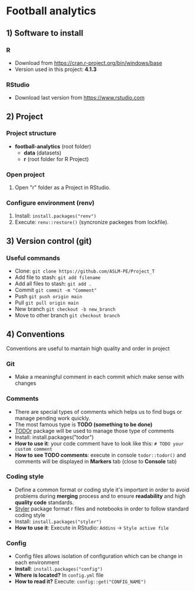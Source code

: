 # Football analytics

## 1) Software to install

### R
- Download from https://cran.r-project.org/bin/windows/base
- Version used in this project: **4.1.3**

### RStudio
- Download last version from https://www.rstudio.com

## 2) Project

### Project structure 
- **football-analytics** (root folder)
  - **data** (datasets)
  - **r** (root folder for R Project)

### Open project
1. Open "r" folder as a Project in RStudio.

### Configure environment (renv)
1. Install: `install.packages("renv")`
2. Execute: `renv::restore()` (syncronize packeges from lockfile). 

## 3) Version control (git)

### Useful commands
- Clone: `git clone https://github.com/ASLM-PE/Project_T`
- Add file to stash: `git add filename`
- Add all files to stash: `git add .`
- Commit `git commit -m "Comment"`
- Push `git push origin main`
- Pull `git pull origin main`
- New branch `git checkout -b new_branch`
- Move to other branch `git checkout branch`

## 4) Conventions

Conventions are useful to mantain high quality and order in project

### Git
- Make a meaningful comment in each commit which make sense with changes

### Comments
- There are special types of comments which helps us to find bugs or manage pending work quickly. 
- The most famous type is **TODO (something to be done)**
- [TODOr](https://github.com/dokato/todor) package will be used to manage those type of comments
- Install: install.packages("todor")
- **How to use it**: your code comment have to look like this: `# TODO your custom comment`
- **How to see TODO comments**: execute in console `todor::todor()` and comments will be displayed in **Markers** tab (close to **Console** tab)

### Coding style
- Define a common format or coding style it's important in order to avoid problems during **merging** process and to ensure **readability** and high **quality code** standards.
- [Styler](https://github.com/r-lib/styler) package format r files and notebooks in order to follow standard coding style
- Install: `install.packages("styler")`
- **How to use it**: Execute in RStudio: `Addins` -> `Style active file`

### Config
- Config files allows isolation of configuration which can be change in each environment
- **Install**: `install.packages("config")`
- **Where is located?** In `config.yml` file
- **How to read it?** Execute: `config::get("CONFIG_NAME")`
